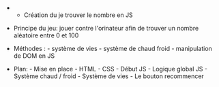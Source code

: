 * * Création du je trouver le nombre en JS

* Principe du jeu: jouer contre l'orinateur afin de trouver un nombre aléatoire entre 0 et 100

- Méthodes : - système de vies
             - système de chaud froid 
             - manipulation de DOM en JS

* Plan: - Mise en place 
        - HTML
        - CSS 
        - Début JS
        - Logique global JS
        - Système chaud / froid
        - Système de vies
        - Le bouton recommencer


